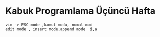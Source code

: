 # Kabuk Programlama Üçüncü Hafta


```
vim -> ESC mode ,komut modu, nomal mod
edit mode , insert mode,append mode  i,a
```


